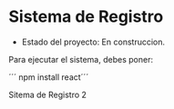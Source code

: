 <h1> Sistema de Registro</h1>

- Estado del proyecto: En construccion.

Para ejecutar el sistema, debes poner:

´´´ npm install react´´´

Sitema de Registro 2
